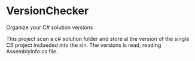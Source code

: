 # VersionChecker
Organize your C# solution versions

This project scan a c# solution folder and store al the version of the single CS project inclueded into the sln.
The versions is read, reading AssemblyInfo.cs file.
